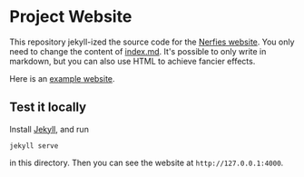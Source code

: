 # Project Website

This repository jekyll-ized the source code for the [Nerfies website](https://nerfies.github.io).
You only need to change the content of [index.md](https://itcxx.github.io/WWCV_3d_hand/index.md). 
It's possible to only write in markdown, but you can also use HTML to achieve fancier effects.

Here is an [example website](https://shunzh.github.io/project_website/).

## Test it locally

Install [Jekyll](https://jekyllrb.com/docs/installation/), and run
```
jekyll serve
```
in this directory.
Then you can see the website at `http://127.0.0.1:4000`.
